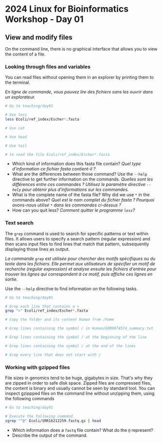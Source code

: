 # 2024 Linux for Bioinformatics Workshop - Day 01

## View and modify files
On the command line, there is no graphical interface that allows you to view the content of a file.

### Looking through files and variables
You can read files without opening them in an explorer by printing them to the terminal. 

_En ligne de commande, vous pouvez lire des fichiers sans les ouvrir dans un explorateur._

``` bash
# Go to teaching/day01

# Use less
less Ecoli/ref_index/Escher*.fasta

# Use cat

# Use head

# Use tail

# to read the file Ecoli/ref_index/Escher*.fasta

```

* Which kind of information does this fasta file contain? _Quel type d'information ce fichier fasta contient-il ?_
* What are the differences between those command? Use the ```--help``` directive to get further information on the commands. _Quelles sont les différences entre ces commandes ? Utilisez le paramètre directive ```--help``` pour obtenir plus d'informations sur les commandes._
* What is the complete name of the fasta file? Why did we use ```*``` in the commands above? _Quel est le nom complet du fichier fasta ? Pourquoi avons-nous utilisé ```*``` dans les commandes ci-dessus ?_
* How can you quit less? _Comment quitter le programme `less`?_

### Text search
The `grep` command is used to search for specific patterns or text within files. It allows users to specify a search pattern (regular expression) and then scans input files to find lines that match that pattern, subsequently displaying those lines as output. 

_La commande `grep` est utilisée pour chercher des motifs spécifiques ou du texte dans les fichiers. Elle permet aux utilisateurs de spécifier un motif de recherche (regular expression) et analyse ensuite les fichiers d'entrée pour trouver les lignes qui correspondent à ce motif, puis affiche ces lignes en sortie._

Use the `--help` directive to find information on the following tasks.

```bash
# Go to teaching/day01

# Grep each line that contains a >
grep ">" Ecoli/ref_index/Escher*.fasta

# Copy the folder and its content Human from /home

# Grep lines containing the symbol / in Human/ERR9874574_summary.txt

# Grep lines containing the symbol / at the beginning of the line

# Grep lines containing the symbol / at the end of the lines

# Grep every line that does not start with /

```

### Working with gzipped files
File sizes in genomics tend to be huge, gigabytes in size. That's why they are zipped in order to safe disk space. Zipped files are compressed files, the content is binary and usually cannot be seen by standard tool. You can inspect gzippped files on the command line without unzipping them, using the following commands

```bash
# Go to teaching/day01

# Execute the following command
zgrep "^@" Ecoli/SRR16212259.fastq.gz | head

```
* Which information does a `fastq` file contain? What do the `@` represent?
* Describe the output of the command.